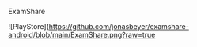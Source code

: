 ExamShare

![PlayStore](https://github.com/jonasbeyer/examshare-android/blob/main/ExamShare.png?raw=true